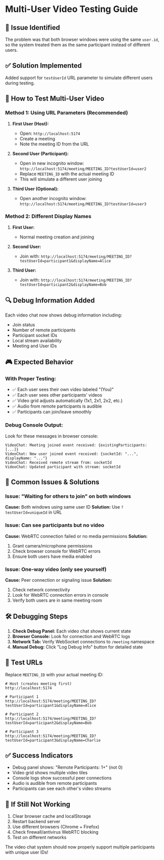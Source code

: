 # Multi-User Video Testing Guide

## 🎯 Issue Identified
The problem was that both browser windows were using the same `user.id`, so the system treated them as the same participant instead of different users.

## ✅ Solution Implemented
Added support for `testUserId` URL parameter to simulate different users during testing.

## 🧪 How to Test Multi-User Video

### Method 1: Using URL Parameters (Recommended)

1. **First User (Host):**
   - Open: `http://localhost:5174`
   - Create a meeting
   - Note the meeting ID from the URL

2. **Second User (Participant):**
   - Open in new incognito window: `http://localhost:5174/meeting/MEETING_ID?testUserId=user2`
   - Replace `MEETING_ID` with the actual meeting ID
   - This will simulate a different user joining

3. **Third User (Optional):**
   - Open another incognito window: `http://localhost:5174/meeting/MEETING_ID?testUserId=user3`

### Method 2: Different Display Names

1. **First User:**
   - Normal meeting creation and joining

2. **Second User:**
   - Join with: `http://localhost:5174/meeting/MEETING_ID?testUserId=participant1&displayName=Alice`

3. **Third User:**
   - Join with: `http://localhost:5174/meeting/MEETING_ID?testUserId=participant2&displayName=Bob`

## 🔍 Debug Information Added

Each video chat now shows debug information including:
- Join status
- Number of remote participants
- Participant socket IDs
- Local stream availability
- Meeting and User IDs

## 🎮 Expected Behavior

### With Proper Testing:
- ✅ Each user sees their own video labeled "(You)"
- ✅ Each user sees other participants' videos
- ✅ Video grid adjusts automatically (1x1, 2x1, 2x2, etc.)
- ✅ Audio from remote participants is audible
- ✅ Participants can join/leave smoothly

### Debug Console Output:
Look for these messages in browser console:
```
VideoChat: Meeting joined event received: {existingParticipants: [...]}
VideoChat: New user joined event received: {socketId: "...", displayName: "..."}
VideoChat: Received remote stream from: socketId
VideoChat: Updated participant with stream: socketId
```

## 🚫 Common Issues & Solutions

### Issue: "Waiting for others to join" on both windows
**Cause:** Both windows using same user ID
**Solution:** Use `?testUserId=uniqueId` in URL

### Issue: Can see participants but no video
**Cause:** WebRTC connection failed or no media permissions
**Solution:** 
1. Grant camera/microphone permissions
2. Check browser console for WebRTC errors
3. Ensure both users have media enabled

### Issue: One-way video (only see yourself)
**Cause:** Peer connection or signaling issue
**Solution:**
1. Check network connectivity
2. Look for WebRTC connection errors in console
3. Verify both users are in same meeting room

## 🛠️ Debugging Steps

1. **Check Debug Panel:** Each video chat shows current state
2. **Browser Console:** Look for connection and WebRTC logs
3. **Network Tab:** Verify WebSocket connections to `/meeting` namespace
4. **Manual Debug:** Click "Log Debug Info" button for detailed state

## 🎯 Test URLs

Replace `MEETING_ID` with your actual meeting ID:

```
# Host (creates meeting first)
http://localhost:5174

# Participant 1
http://localhost:5174/meeting/MEETING_ID?testUserId=participant1&displayName=Alice

# Participant 2  
http://localhost:5174/meeting/MEETING_ID?testUserId=participant2&displayName=Bob

# Participant 3
http://localhost:5174/meeting/MEETING_ID?testUserId=participant3&displayName=Charlie
```

## ✅ Success Indicators

- Debug panel shows: "Remote Participants: 1+" (not 0)
- Video grid shows multiple video tiles
- Console logs show successful peer connections
- Audio is audible from remote participants
- Participants can see each other's video streams

## 🔄 If Still Not Working

1. Clear browser cache and localStorage
2. Restart backend server
3. Use different browsers (Chrome + Firefox)
4. Check firewall/antivirus WebRTC blocking
5. Test on different networks

The video chat system should now properly support multiple participants with unique user IDs!